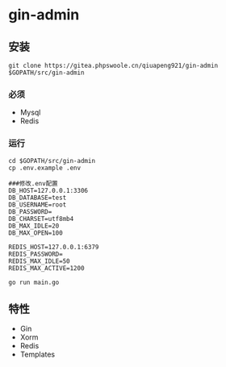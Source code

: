 # gin-admin

## 安装
```
git clone https://gitea.phpswoole.cn/qiuapeng921/gin-admin $GOPATH/src/gin-admin
```

### 必须

- Mysql
- Redis

### 运行
```
cd $GOPATH/src/gin-admin
cp .env.example .env

###修改.env配置
DB_HOST=127.0.0.1:3306
DB_DATABASE=test
DB_USERNAME=root
DB_PASSWORD=
DB_CHARSET=utf8mb4
DB_MAX_IDLE=20
DB_MAX_OPEN=100

REDIS_HOST=127.0.0.1:6379
REDIS_PASSWORD=
REDIS_MAX_IDLE=50
REDIS_MAX_ACTIVE=1200

go run main.go
```

## 特性
- Gin
- Xorm
- Redis
- Templates